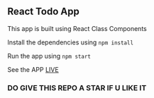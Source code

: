 ## React Todo App

This app is built using React Class Components

Install the dependencies using `npm install`

Run the app using `npm start`

See the APP [LIVE](https://mayank-todo-app.herokuapp.com/)

### DO GIVE THIS REPO A STAR IF U LIKE IT
